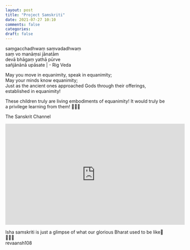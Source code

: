 ```yaml
---
layout: post
title: "Project Samskriti"
date: 2021-07-27 10:10
comments: false
categories:
draft: false
---
```


saṃgacchadhwaṃ saṃvadadhwaṃ  
saṃ vo manāṃsi jānatām  
devā bhāgaṃ yathā pūrve  
sañjānānā upāsate |   - Rig Veda  
    
   
May you move in equanimity, speak in equanimity;   
May your minds know equanimity;   
Just as the ancient ones approached Gods through their offerings, established in equanimity!  
  
These children truly are living embodiments of equanimity! It would truly be a privilege learning from them! 🙏🙏🙏  
  
The Sanskrit Channel  
  
  
<iframe width="560" height="315" src="https://www.youtube-nocookie.com/embed/4F3bpEW3Qbc?controls=0" title="Project Samskriti by Isha" frameborder="0" allow="accelerometer; autoplay; clipboard-write; encrypted-media; gyroscope; picture-in-picture" allowfullscreen></iframe>
  
  
Isha samskriti is just a glimpse of what our glorious Bharat used to be like🚩🇮🇳😇  
revaansh108  
  
